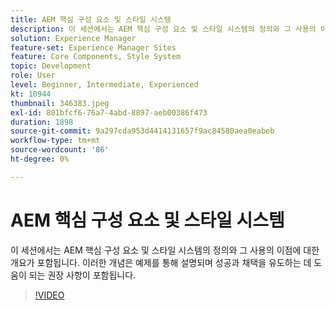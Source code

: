 ```yaml
---
title: AEM 핵심 구성 요소 및 스타일 시스템
description: 이 세션에서는 AEM 핵심 구성 요소 및 스타일 시스템의 정의와 그 사용의 이점에 대한 개요가 포함됩니다. 이러한 개념은 예제를 통해 설명되며 성공과 채택을 유도하는 데 도움이 되는 권장 사항이 포함됩니다.
solution: Experience Manager
feature-set: Experience Manager Sites
feature: Core Components, Style System
topic: Development
role: User
level: Beginner, Intermediate, Experienced
kt: 10944
thumbnail: 346383.jpeg
exl-id: 801bfcf6-76a7-4abd-8897-aeb00386f473
duration: 1898
source-git-commit: 9a297cda953d4414131657f9ac84580aea0eabeb
workflow-type: tm+mt
source-wordcount: '86'
ht-degree: 0%

---
```


# AEM 핵심 구성 요소 및 스타일 시스템

이 세션에서는 AEM 핵심 구성 요소 및 스타일 시스템의 정의와 그 사용의 이점에 대한 개요가 포함됩니다. 이러한 개념은 예제를 통해 설명되며 성공과 채택을 유도하는 데 도움이 되는 권장 사항이 포함됩니다.

>[!VIDEO](https://video.tv.adobe.com/v/346383/?quality=12&learn=on)
